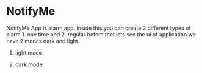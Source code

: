 # NotifyMe
NotifyMe App is alarm app. Inside this you can create 2 different types of alarm 1. one time and 2. regular 
before that lets see the ui of application we have 2 modes dark and light.

1. light mode
   
3. dark mode
   
